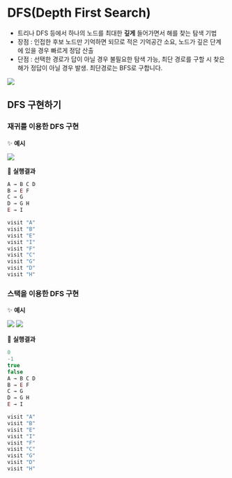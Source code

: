 # DFS(Depth First Search) 
- 트리나 DFS 등에서 하나의 노드를 최대한 **깊게** 들어가면서 해를 찾는 탐색 기법
- 장점 : 인접한 후보 노드만 기억하면 되므로 적은 기억공간 소요, 노드가 깊은 단계에 있을 경우 빠르게 정답 산출
- 단점 : 선택한 경로가 답이 아닐 경우 불필요한 탐색 가능, 최단 경로를 구할 시 찾은 해가 정답이 아닐 경우 발생. 최단경로는 BFS로 구합니다.

![](./DFS/images/dfs.png)



## DFS 구현하기
### 재귀를 이용한 DFS 구현

✨ **예시**

![](./DFS/images/1.png)



🧪 **실행결과**

```javascript
A → B C D 
B → E F
C → G
D → G H
E → I

visit "A"
visit "B"
visit "E"
visit "I"
visit "F"
visit "C"
visit "G"
visit "D"
visit "H"
```

### 스택을 이용한 DFS 구현

✨ **예시**

![](./DFS/images/2.png)
![](./DFS/images/2-1.png)



🧪 **실행결과**

```javascript
0
-1
true
false
A → B C D
B → E F
C → G
D → G H
E → I

visit "A"
visit "B"
visit "E"
visit "I"
visit "F"
visit "C"
visit "G"
visit "D"
visit "H"
```